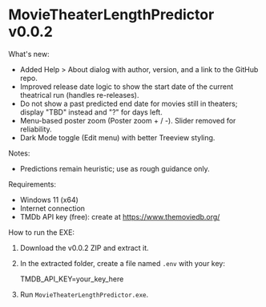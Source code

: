# MovieTheaterLengthPredictor v0.0.2

What's new:
- Added Help > About dialog with author, version, and a link to the GitHub repo.
- Improved release date logic to show the start date of the current theatrical run (handles re-releases).
- Do not show a past predicted end date for movies still in theaters; display "TBD" instead and "?" for days left.
- Menu-based poster zoom (Poster zoom + / -). Slider removed for reliability.
- Dark Mode toggle (Edit menu) with better Treeview styling.

Notes:
- Predictions remain heuristic; use as rough guidance only.

Requirements:
- Windows 11 (x64)
- Internet connection
- TMDb API key (free): create at https://www.themoviedb.org/

How to run the EXE:
1) Download the v0.0.2 ZIP and extract it.
2) In the extracted folder, create a file named `.env` with your key:

   TMDB_API_KEY=your_key_here

3) Run `MovieTheaterLengthPredictor.exe`.
